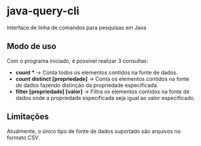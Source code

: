 # java-query-cli
Interface de linha de comandos para pesquisas em Java


## Modo de uso
Com o programa iniciado, é possível realizar 3 consultas:
* __count *__ → Conta todos os elementos contidos na fonte de dados.
* __count distinct [propriedade]__ → Conta os elementos contidos na fonte de dados fazendo distinção da propriedade especificada.
* __filter [propriedade] [valor]__ → Filtra os elementos contidos na fonte de dados onde a propriedade especificada seja igual ao valor especificado.


## Limitações
Atualmente, o único tipo de fonte de dados suportado são arquivos no formato _CSV_.
